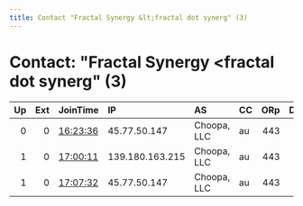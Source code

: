 ```yaml
---
title: Contact "Fractal Synergy &lt;fractal dot synerg" (3)
---
```


# Contact: "Fractal Synergy &lt;fractal dot synerg" (3)

|   Up |   Ext | JoinTime                                                                                            | IP              | AS          | CC   |   ORp |   Dirp | OS    | Version   | Nickname   |   eFamMembers |
|-----:|------:|:----------------------------------------------------------------------------------------------------|:----------------|:------------|:-----|------:|-------:|:------|:----------|:-----------|--------------:|
|    0 |     0 | [16:23:36](https://metrics.torproject.org/rs.html#details/C3B515F91F31B8D891CAB3BB6DC983DEB8B7E83A) | 45.77.50.147    | Choopa, LLC | au   |   443 |     80 | Linux | 0.4.4.6   | z          |             1 |
|    1 |     0 | [17:00:11](https://metrics.torproject.org/rs.html#details/FE0447A7581CE1F8BA44744293560004A8DEFBD2) | 139.180.163.215 | Choopa, LLC | au   |   443 |     80 | Linux | 0.4.4.6   | w          |            15 |
|    1 |     0 | [17:07:32](https://metrics.torproject.org/rs.html#details/B72E15C1C2ADC8BDDA33DB238A140C686F135725) | 45.77.50.147    | Choopa, LLC | au   |   443 |     80 | Linux | 0.4.4.6   | z          |            15 |

